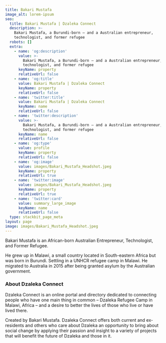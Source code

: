 ```yaml
---
title: Bakari Mustafa
image_alt: lorem-ipsum
seo:
  title: Bakari Mustafa | Dzaleka Connect
  description: >-
    Bakari Mustafa, a Burundi-born – and a Australian entrepreneur,
    technologist, and former refugee
  robots: []
  extra:
    - name: 'og:description'
      value: >-
        Bakari Mustafa, a Burundi-born – and a Australian entrepreneur,
        technologist, and former refugee
      keyName: property
      relativeUrl: false
    - name: 'og:title'
      value: Bakari Mustafa | Dzaleka Connect
      keyName: property
      relativeUrl: false
    - name: 'twitter:title'
      value: Bakari Mustafa | Dzaleka Connect
      keyName: name
      relativeUrl: false
    - name: 'twitter:description'
      value: >-
        Bakari Mustafa, a Burundi-born – and a Australian entrepreneur,
        technologist, and former refugee
      keyName: name
      relativeUrl: false
    - name: 'og:type'
      value: profile
      keyName: property
      relativeUrl: false
    - name: 'og:image'
      value: images/Bakari_Mustafa_Headshot.jpeg
      keyName: property
      relativeUrl: true
    - name: 'twitter:image'
      value: images/Bakari_Mustafa_Headshot.jpeg
      keyName: property
      relativeUrl: true
    - name: 'twitter:card'
      value: summary_large_image
      keyName: name
      relativeUrl: false
  type: stackbit_page_meta
layout: page
image: images/Bakari_Mustafa_Headshot.jpeg
---
```

Bakari Mustafa is an African-born Australian Entrepreneur, Technologist, and Former Refugee.

He grew up in Malawi, a small country located in South-eastern Africa but was born in Burundi. Settling in a UNHCR refugee camp in Malawi. He migrated to Australia in 2015 after being granted asylum by the Australian government.

### About Dzaleka Connect

Dzaleka Connect is an online portal and directory dedicated to connecting people who have one main thing in common – Dzaleka Refugee Camp in Malawi, Africa – and a desire to better the lives of those who live or have lived there.

Created by Bakari Mustafa. Dzaleka Connect offers both current and ex-residents and others who care about Dzaleka an opportunity to bring about social change by applying their passion and insight to a variety of projects that will benefit the future of Dzaleka and those in it.

